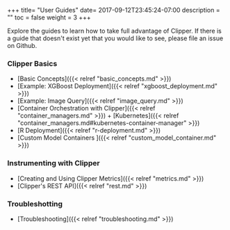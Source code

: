 +++
title= "User Guides"
date= 2017-09-12T23:45:24-07:00
description = ""
toc = false
weight = 3
+++

Explore the guides to learn how to take full advantage of Clipper.
If there is a guide that doesn't exist yet that you would like to see, please file an issue on Github.

### Clipper Basics
+ [Basic Concepts]({{< relref "basic_concepts.md" >}})
+ [Example: XGBoost Deployment]({{< relref "xgboost_deployment.md" >}})
+ [Example: Image Query]({{< relref "image_query.md" >}})
+ [Container Orchestration with Clipper]({{< relref "container_managers.md" >}})
      + [Kubernetes]({{< relref "container_managers.md#kubernetes-container-manager" >}})
+ [R Deployment]({{< relref "r-deployment.md" >}})
+ [Custom Model Containers ]({{< relref "custom_model_container.md" >}})

### Instrumenting with Clipper
+ [Creating and Using Clipper Metrics]({{< relref "metrics.md" >}})
+ [Clipper's REST API]({{< relref "rest.md" >}})

### Troubleshotting
+ [Troubleshooting]({{< relref "troubleshooting.md" >}})

